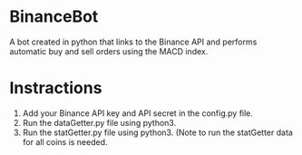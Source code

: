 # BinanceBot
A bot created in python that links to the Binance API and performs automatic buy and sell orders using the MACD index.

# Instractions
1. Add your Binance API key and API secret in the config.py file.
2. Run the dataGetter.py file using python3.
3. Run the statGetter.py file using python3.
(Note to run the statGetter data for all coins is needed.
